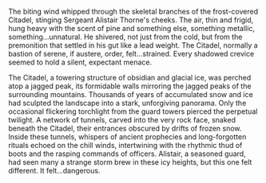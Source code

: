 The biting wind whipped through the skeletal branches of the frost-covered Citadel, stinging Sergeant Alistair Thorne's cheeks.  The air, thin and frigid, hung heavy with the scent of pine and something else, something metallic, something…unnatural.  He shivered, not just from the cold, but from the premonition that settled in his gut like a lead weight.  The Citadel, normally a bastion of serene, if austere, order, felt…strained.  Every shadowed crevice seemed to hold a silent, expectant menace.

The Citadel, a towering structure of obsidian and glacial ice, was perched atop a jagged peak, its formidable walls mirroring the jagged peaks of the surrounding mountains.  Thousands of years of accumulated snow and ice had sculpted the landscape into a stark, unforgiving panorama.  Only the occasional flickering torchlight from the guard towers pierced the perpetual twilight.  A network of tunnels, carved into the very rock face, snaked beneath the Citadel, their entrances obscured by drifts of frozen snow.  Inside these tunnels, whispers of ancient prophecies and long-forgotten rituals echoed on the chill winds, intertwining with the rhythmic thud of boots and the rasping commands of officers.  Alistair, a seasoned guard, had seen many a strange storm brew in these icy heights, but this one felt different.  It felt...dangerous.
